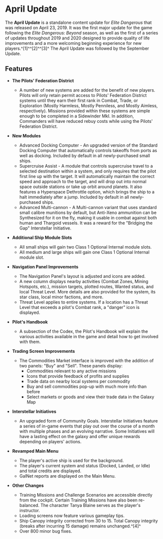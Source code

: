 # April Update
The **April Update** is a standalone content update for *Elite Dangerous* that was released on April 23, 2019. It was the first major update for the game following the *Elite Dangerous: Beyond* season, as well as the first of a series of updates throughout 2019 and 2020 designed to provide quality of life improvements and a more welcoming beginning experience for new players.^[1]^^[2]^^[3]^ The April Update was followed by the September Update.

## Features

- **The Pilots' Federation District**
    - A number of new systems are added for the benefit of new players. Pilots will only retain permit access to Pilots' Federation District systems until they earn their first rank in Combat, Trade, or Exploration (Mostly Harmless, Mostly Penniless, and Mostly Aimless, respectively). Missions provided within these systems are simple enough to be completed in a Sidewinder MkI. In addition, Commanders will have reduced rebuy costs while using the Pilots' Federation District.

- **New Modules**
    - Advanced Docking Computer - An upgraded version of the Standard Docking Computer that automatically controls takeoffs from ports as well as docking. Included by default in all newly-purchased small ships.
    - Supercruise Assist - A module that controls supercruise travel to a selected destination within a system, and only requires that the pilot first line up with the target. It will automatically maintain the correct speed and approach to the target, and will drop out into normal space outside stations or take up orbit around planets. It also features a Hyperspace Dethrottle option, which brings the ship to a halt immediately after a jump. Included by default in all newly-purchased ships.
    - Advanced Multi-cannon - A Multi-cannon variant that uses standard small calibre munitions by default, but Anti-Xeno ammunition can be Synthesized for it on the fly, making it usable in combat against both human and Thargoid vessels. It was a reward for the "Bridging the Gap" Interstellar Initiative.

- **Additional Ship Module Slots**
    - All small ships will gain two Class 1 Optional Internal module slots.
    - All medium and large ships will gain one Class 1 Optional Internal module slot.

- **Navigation Panel Improvements**
    - The Navigation Panel's layout is adjusted and icons are added.
    - A new column displays nearby activities (Combat Zones, Mining Hotspots, etc.), mission targets, plotted routes, Wanted status, and local Threat Level. More details are also provided for the system, its star class, local minor factions, and more.
    - Threat Level applies to entire systems. If a location has a Threat Level that exceeds a pilot's Combat rank, a "danger" icon is displayed.

- **Pilot's Handbook**
    - A subsection of the Codex, the Pilot's Handbook will explain the various activities available in the game and detail how to get involved with them.

- **Trading Screen Improvements**
    - The Commodities Market interface is improved with the addition of two panels: "Buy" and "Sell". These panels display:
        - Commodities relevant to any active missions
        - Icons that provide feedback of profits and supplies
        - Trade data on nearby local systems per commodity
        - Buy and sell commodities pop-up with much more info than before
        - Select markets or goods and view their trade data in the Galaxy Map

- **Interstellar Initiatives**
    - An upgraded form of Community Goals. Interstellar Initiatives feature a series of in-game events that play out over the course of a month with multiple phases and an evolving narrative. Some Initiatives will have a lasting effect on the galaxy and offer unique rewards depending on players' actions.

- **Revamped Main Menu**
    - The player's active ship is used for the background.
    - The player's current system and status (Docked, Landed, or Idle) and total credits are displayed.
    - GalNet reports are displayed on the Main Menu.

- **Other Changes**
    - Training Missions and Challenge Scenarios are accessible directly from the cockpit. Certain Training Missions have also been re-balanced. The character Tanya Blaine serves as the player's instructor.
    - Loading screens now feature various gameplay tips.
    - Ship Canopy integrity corrected from 30 to 15. Total Canopy integrity (breaks after incurring 15 damage) remains unchanged.^[4]^
    - Over 800 minor bug fixes.
